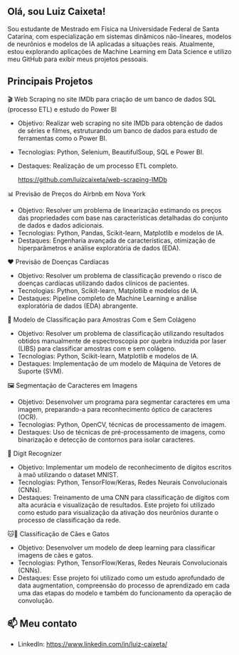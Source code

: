 ## Olá, sou Luiz Caixeta!

Sou estudante de Mestrado em Física na Universidade Federal de Santa Catarina, com especialização em sistemas dinâmicos não-lineares, modelos de neurônios e modelos de IA aplicadas a situações reais. Atualmente, estou explorando aplicações de Machine Learning em Data Science e utilizo meu GitHub para exibir meus projetos pessoais.

## Principais Projetos

🎬 Web Scraping no site IMDb para criação de um banco de dados SQL (processo ETL) e estudo do Power BI
+ Objetivo: Realizar web scraping no site IMDb para obtenção de dados de séries e filmes, estruturando um banco de dados para estudo de ferramentas como o Power BI.
+ Tecnologias: Python, Selenium, BeautifulSoup, SQL e Power BI.
+ Destaques: Realização de um processo ETL completo.
  
  https://github.com/luizcaixeta/web-scraping-IMDb

📊 Previsão de Preços do Airbnb em Nova York
+ Objetivo: Resolver um problema de linearização estimando os preços das propriedades com base nas características detalhadas do conjunto de dados e dados adicionais.
+ Tecnologias: Python, Pandas, Scikit-learn, Matplotlib e modelos de IA.
+ Destaques: Engenharia avançada de características, otimização de hiperparâmetros e análise exploratória de dados (EDA).

❤️ Previsão de Doenças Cardíacas
+ Objetivo: Resolver um problema de classificação prevendo o risco de doenças cardíacas utilizando dados clínicos de pacientes.
+ Tecnologias: Python, Scikit-learn, Matplotlib e modelos de IA.
+ Destaques: Pipeline completo de Machine Learning e análise exploratória de dados (EDA) abrangente.

🌳 Modelo de Classificação para Amostras Com e Sem Colágeno
+ Objetivo: Resolver um problema de classificação utilizando resultados obtidos manualmente de espectroscopia por quebra induzida por laser (LIBS) para classificar amostras com e sem colágeno.
+ Tecnologias: Python, Scikit-learn, Matplotlib e modelos de IA.
+ Destaques: Implementação de um modelo de Máquina de Vetores de Suporte (SVM).

🖼️ Segmentação de Caracteres em Imagens
+ Objetivo: Desenvolver um programa para segmentar caracteres em uma imagem, preparando-a para reconhecimento óptico de caracteres (OCR).
+ Tecnologias: Python, OpenCV, técnicas de processamento de imagem.
+ Destaques: Uso de técnicas de pré-processamento de imagens, como binarização e detecção de contornos para isolar caracteres.

🔢 Digit Recognizer
+ Objetivo: Implementar um modelo de reconhecimento de dígitos escritos à maõ utilizando o dataset MNIST.
+ Tecnologias: Python, TensorFlow/Keras, Redes Neurais Convolucionais (CNNs).
+ Destaques: Treinamento de uma CNN para classificação de dígitos com alta acurácia e visualização de resultados. Este projeto foi utilizado como estudo para visualização da ativação dos neurônios durante o processo de classificação da rede.

🐱🐶 Classificação de Cães e Gatos
+ Objetivo: Desenvolver um modelo de deep learning para classificar imagens de cães e gatos.
+ Tecnologias: Python, TensorFlow/Keras, Redes Neurais Convolucionais (CNNs).
+ Destaques: Esse projeto foi utilizado como um estudo aprofundado de data augmentation, compreensão do processo de aprendizado em cada uma das etapas do modelo e também do funcionamento da operação de convolução.
  
## 📫 Meu contato
- LinkedIn: https://www.linkedin.com/in/luiz-caixeta/
